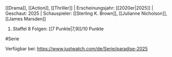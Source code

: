 
[[Drama]], [[Action]], [[Thriller]] | Erscheinungsjahr: [[2020er|2025]] | Geschaut: 2025 | Schauspieler: [[Sterling K. Brown]], [[Julianne Nicholson]], [[James Marsden]]

1. Staffel 8 Folgen: [[7 Punkte|7,9]]/10 Punkte


#Serie

Verfügbar bei: https://www.justwatch.com/de/Serie/paradise-2025
